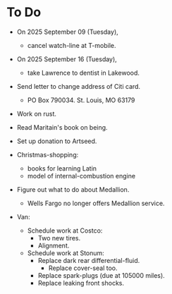 # To Do

- On 2025 September 09 (Tuesday),
  - cancel watch-line at T-mobile.

- On 2025 September 16 (Tuesday),
  - take Lawrence to dentist in Lakewood.

- Send letter to change address of Citi
  card.
  - PO Box 790034. St. Louis, MO 63179

- Work on rust.

- Read Maritain's book on being.

- Set up donation to Artseed.

- Christmas-shopping:
  - books for learning Latin
  - model of internal-combustion engine

- Figure out what to do about Medallion.
  - Wells Fargo no longer offers Medallion
    service.

- Van:
  - Schedule work at Costco:
    - Two new tires.
    - Alignment.
  - Schedule work at Stonum:
    - Replace dark rear differential-fluid.
      - Replace cover-seal too.
    - Replace spark-plugs (due at 105000
      miles).
    - Replace leaking front shocks.

<!-- EOF -->
